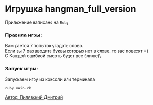 # Игрушка hangman_full_version
Приложение написано на  `Ruby`

### Правила игры:
Вам дается 7 попыток угадать слово.\
Если вы 7 раз вводите буквы которых нет в слове, то вас повесят =)\
С Каждой ошибкой смерть будет все ближе)\

### Запуск игры:
Запускаем игру из консоли или терминала

```
ruby main.rb
```
[Автор: Пилявский Дмитрий](https://github.com/prog-dsp)
